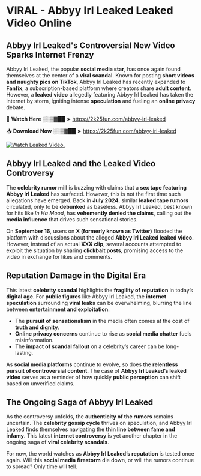 # VIRAL - Abbyy Irl Leaked Leaked Video Online

## **Abbyy Irl Leaked's Controversial New Video Sparks Internet Frenzy**  

Abbyy Irl Leaked, the popular **social media star**, has once again found themselves at the center of a **viral scandal**. Known for posting **short videos and naughty pics on TikTok**, Abbyy Irl Leaked has recently expanded to **Fanfix**, a subscription-based platform where creators share **adult content**. However, a **leaked video** allegedly featuring Abbyy Irl Leaked has taken the internet by storm, igniting intense **speculation** and fueling an **online privacy** debate.  

🔴 **Watch Here** ░░▒▓██ ➤ https://2k25fun.com/abbyy-irl-leaked  

📥 **Download Now** ░░▒▓██ ➤ https://2k25fun.com/abbyy-irl-leaked  

[![Watch Leaked Video.](https://miro.medium.com/v2/resize:fit:828/format:webp/1*cilzJN44JGOrTw9NJCrNHA.gif "Watch Leaked Video")](https://2k25fun.com/abbyy-irl-leaked)

## **Abbyy Irl Leaked and the Leaked Video Controversy**  

The **celebrity rumor mill** is buzzing with claims that a **sex tape featuring Abbyy Irl Leaked** has surfaced. However, this is not the first time such allegations have emerged. Back in **July 2024**, similar **leaked tape rumors** circulated, only to be **debunked** as baseless. Abbyy Irl Leaked, best known for hits like *In Ha Mood*, has **vehemently denied the claims**, calling out the **media influence** that drives such sensational stories.  

On **September 16**, users on **X (formerly known as Twitter)** flooded the platform with discussions about the alleged **Abbyy Irl Leaked leaked video**. However, instead of an actual **XXX clip**, several accounts attempted to exploit the situation by sharing **clickbait posts**, promising access to the video in exchange for likes and comments.  

## **Reputation Damage in the Digital Era**  

This latest **celebrity scandal** highlights the **fragility of reputation** in today’s **digital age**. For **public figures** like Abbyy Irl Leaked, the **internet speculation** surrounding **viral leaks** can be overwhelming, blurring the line between **entertainment and exploitation**.  

- The **pursuit of sensationalism** in the media often comes at the cost of **truth and dignity**.  
- **Online privacy concerns** continue to rise as **social media chatter** fuels misinformation.  
- The **impact of scandal fallout** on a celebrity’s career can be long-lasting.  

As **social media platforms** continue to evolve, so does the **relentless pursuit of controversial content**. The case of **Abbyy Irl Leaked’s leaked video** serves as a reminder of how quickly **public perception** can shift based on unverified claims.  

## **The Ongoing Saga of Abbyy Irl Leaked**  

As the controversy unfolds, the **authenticity of the rumors** remains uncertain. The **celebrity gossip cycle** thrives on speculation, and Abbyy Irl Leaked finds themselves navigating the **thin line between fame and infamy**. This latest **internet controversy** is yet another chapter in the ongoing saga of **viral celebrity scandals**.  

For now, the world watches as **Abbyy Irl Leaked’s reputation** is tested once again. Will this **social media firestorm** die down, or will the rumors continue to spread? Only time will tell.